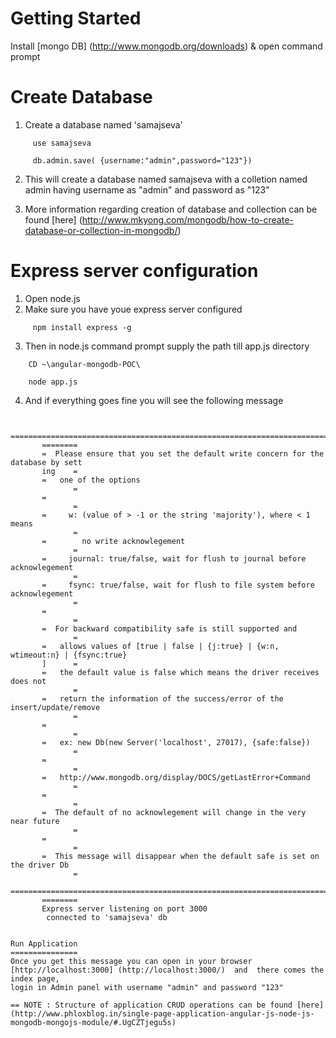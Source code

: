 Getting Started
===============

Install [mongo DB] (http://www.mongodb.org/downloads) & open command prompt

Create Database 
===============
1. Create a database named 'samajseva' 
````
     use samajseva

     db.admin.save( {username:"admin",password="123"})
````     

2. This will create a database named samajseva with a colletion named admin having username as "admin" and password as "123"

3. More information regarding creation of database and collection can be found [here] (http://www.mkyong.com/mongodb/how-to-create-database-or-collection-in-mongodb/)

Express server configuration 
============================

1. Open node.js 
2. Make sure you have youe express server configured
````
     npm install express -g
````     

3. Then in node.js command prompt supply the path till app.js directory
````	
	CD ~\angular-mongodb-POC\

	node app.js
````

4. And if everything goes fine you will see the following message  
 ````

		================================================================================
		========
		=  Please ensure that you set the default write concern for the database by sett
		ing    =
		=   one of the options
			   =
		=
			   =
		=     w: (value of > -1 or the string 'majority'), where < 1 means
			   =
		=        no write acknowlegement
			   =
		=     journal: true/false, wait for flush to journal before acknowlegement
			   =
		=     fsync: true/false, wait for flush to file system before acknowlegement
			   =
		=
			   =
		=  For backward compatibility safe is still supported and
			   =
		=   allows values of [true | false | {j:true} | {w:n, wtimeout:n} | {fsync:true}
		]      =
		=   the default value is false which means the driver receives does not
			   =
		=   return the information of the success/error of the insert/update/remove
			   =
		=
			   =
		=   ex: new Db(new Server('localhost', 27017), {safe:false})
			   =
		=
			   =
		=   http://www.mongodb.org/display/DOCS/getLastError+Command
			   =
		=
			   =
		=  The default of no acknowlegement will change in the very near future
			   =
		=
			   =
		=  This message will disappear when the default safe is set on the driver Db
			   =
		================================================================================
		========
		Express server listening on port 3000
		 connected to 'samajseva' db


Run Application
===============
Once you get this message you can open in your browser [http://localhost:3000] (http://localhost:3000/)  and  there comes the index page, 
login in Admin panel with username "admin" and password "123"

== NOTE : Structure of application CRUD operations can be found [here] (http://www.phloxblog.in/single-page-application-angular-js-node-js-mongodb-mongojs-module/#.UgCZTjegu5s)
 